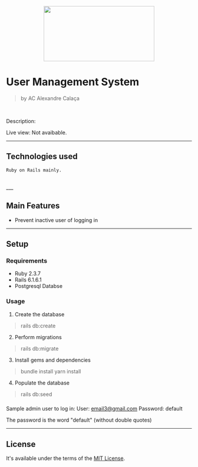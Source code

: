 <center><img src="https://user-images.githubusercontent.com/22925257/185037955-a9ef2326-d200-4605-a250-6f063818b171.png" width="300" height="150" align="center"></center>

# User Management System

> by AC Alexandre Calaça

<br/>

Description: 

Live view: Not avaibable.

___

## Technologies used
```
Ruby on Rails mainly.
```
<br/>
 ___
 

## Main Features
- Prevent inactive user of logging in

___

## Setup
### Requirements
- Ruby 2.3.7
- Rails 6.1.6.1
- Postgresql Databse


### Usage
1. Create the database
> rails db:create

2. Perform migrations
> rails db:migrate

3. Install gems and dependencies
> bundle install
> yarn install

4. Populate the database
> rails db:seed

### 
Sample admin user to log in:
User: email3@gmail.com
Password: default

The password is the word "default" (without double quotes)
___



## License

It's available under the terms of the [MIT License](http://opensource.org/licenses/MIT).

